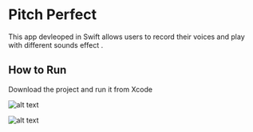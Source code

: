 # Pitch Perfect
This app devleoped in Swift  allows users to record their voices and play with different sounds effect .

## How to Run
Download the project and run it from Xcode


 ![alt text](https://github.com/fw5dev/Udacity_IOS_ND_P1/blob/master/Recording_Screen.png)

![alt text](https://github.com/fw5dev/Udacity_IOS_ND_P1/blob/master/Sounds_Effect_Screen.png)


